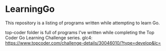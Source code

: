 # LearningGo
This repository is a listing of programs written while attempting to learn Go.  

top-coder folder is full of programs I've written while completing the Top Coder Go Learning Challenge series.
glc4: https://www.topcoder.com/challenge-details/30046010/?type=develop&lc=
